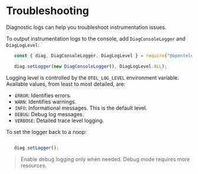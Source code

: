 # Troubleshooting

Diagnostic logs can help you troubleshoot instrumentation issues.

To output instrumentation logs to the console, add `DiagConsoleLogger` and `DiagLogLevel`:

```javascript
   const { diag, DiagConsoleLogger, DiagLogLevel } = require("@opentelemetry/api");

   diag.setLogger(new DiagConsoleLogger(), DiagLogLevel.ALL);
```

Logging level is controlled by the `OTEL_LOG_LEVEL` environment variable. Available values, from least to most detailed, are:

- `ERROR`: Identifies errors.
- `WARN`: Identifies warnings.
- `INFO`: Informational messages. This is the default level.
- `DEBUG`: Debug log messages.
- `VERBOSE`: Detailed trace level logging.

To set the logger back to a noop:

```javascript

   diag.setLogger();
```

> Enable debug logging only when needed. Debug mode requires more resources.